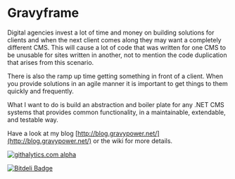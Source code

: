 Gravyframe
==========

Digital agencies invest a lot of time and money on building solutions for clients and when the next client comes along they may want a completely different CMS.  This will cause a lot of code that was written for one CMS to be unusable for sites written in another, not to mention the code duplication that arises from this scenario. 

There is also the ramp up time getting something in front of a client.  When you provide solutions in an agile manner it is important to get things to them quickly and frequently.

What I want to do is build an abstraction and boiler plate for any .NET CMS systems that provides common functionality, in a maintainable, extendable, and testable way.  

Have a look at my blog [http://blog.gravypower.net/](http://blog.gravypower.net/) or the wiki for more details.

[![githalytics.com alpha](https://cruel-carlota.pagodabox.com/6126d96d65952af70078e5ee4a069f53 "githalytics.com")](http://githalytics.com/gravypower/Gravyframe)


[![Bitdeli Badge](https://d2weczhvl823v0.cloudfront.net/gravypower/gravyframe/trend.png)](https://bitdeli.com/free "Bitdeli Badge")

